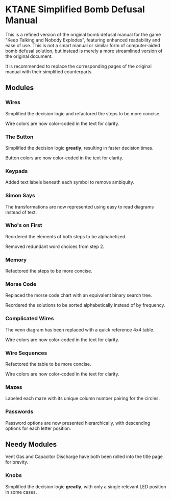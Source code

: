 # KTANE Simplified Bomb Defusal Manual

This is a refined version of the original bomb defusal manual for the game "Keep Talking and Nobody Explodes",
featuring enhanced readability and ease of use. This is not a smart manual or similar form of computer-aided
bomb defusal solution, but instead is merely a more streamlined version of the original document.

It is recommended to replace the corresponding pages of the original manual with their simplified counterparts.

## Modules

### Wires
Simplified the decision logic and refactored the steps to be more concise.

Wire colors are now color-coded in the text for clarity.

### The Button
Simplified the decision logic **greatly**, resulting in faster decision times.

Button colors are now color-coded in the text for clarity.

### Keypads
Added text labels beneath each symbol to remove ambiquity.

### Simon Says
The transformations are now represented using easy to read diagrams instead of text.

### Who's on First
Reordered the elements of both steps to be alphabetized.

Removed redundant word choices from step 2.

### Memory
Refactored the steps to be more concise.

### Morse Code
Replaced the morse code chart with an equivalent binary search tree.

Reordered the solutions to be sorted alphabetically instead of by frequency.

### Complicated Wires
The venn diagram has been replaced with a quick reference 4x4 table.

Wire colors are now color-coded in the text for clarity.

### Wire Sequences
Refactored the table to be more concise.

Wire colors are now color-coded in the text for clarity.

### Mazes
Labeled each maze with its unique column number pairing for the circles.

### Passwords
Password options are now presented hierarchically, with descending options for each letter position.

## Needy Modules
Vent Gas and Capacitor Discharge have both been rolled into the title page for brevity.

### Knobs
Simplified the decision logic **greatly**, with only a single relevant LED position in some cases.
